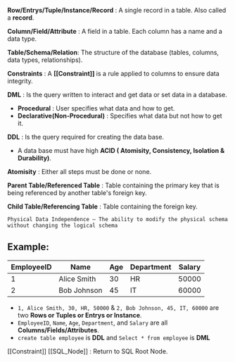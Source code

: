 **Row/Entrys/Tuple/Instance/Record** : A single record in a table. Also called a **record**.

**Column/Field/Attribute** :  A field in a table. Each column has a name and a data type.

**Table/Schema/Relation**: The structure of the database (tables, columns, data types, relationships).

**Constraints** : A **[[Constraint]]** is a rule applied to columns to ensure data integrity.

**DML** : Is the query written to interact and get data or set data in a database.
- **Procedural** : User specifies what data and how to get.	
- **Declarative(Non-Procedural)** : Specifies what data but not how to get it.

**DDL** : Is the query required for creating the data base.

- A data base must have high **ACID ( Atomisity, Consistency, Isolation & Durability)**.

**Atomisity** : Either all steps must be done or none.

**Parent Table/Referenced Table** : Table containing the primary key that is being referenced by another table's foreign key.

**Child Table/Referencing Table** : Table containing the foreign key.

`Physical Data Independence – The ability to modify the physical schema without changing the logical schema`
## Example:

| EmployeeID | Name        | Age | Department | Salary |
| ---------- | ----------- | --- | ---------- | ------ |
| 1          | Alice Smith | 30  | HR         | 50000  |
| 2          | Bob Johnson | 45  | IT         | 60000  |

- `1, Alice Smith, 30, HR, 50000` & `2, Bob Johnson, 45, IT, 60000` are two **Rows or Tuples or Entrys or Instance**.
- `EmployeeID`, `Name`, `Age`, `Department`, and `Salary` are all **Columns/Fields/Attributes**.
- `create table employee` is **DDL** and `Select * from employee` is **DML** 

[[Constraint]]
[[SQL_Node]] : Return to  SQL Root Node.
